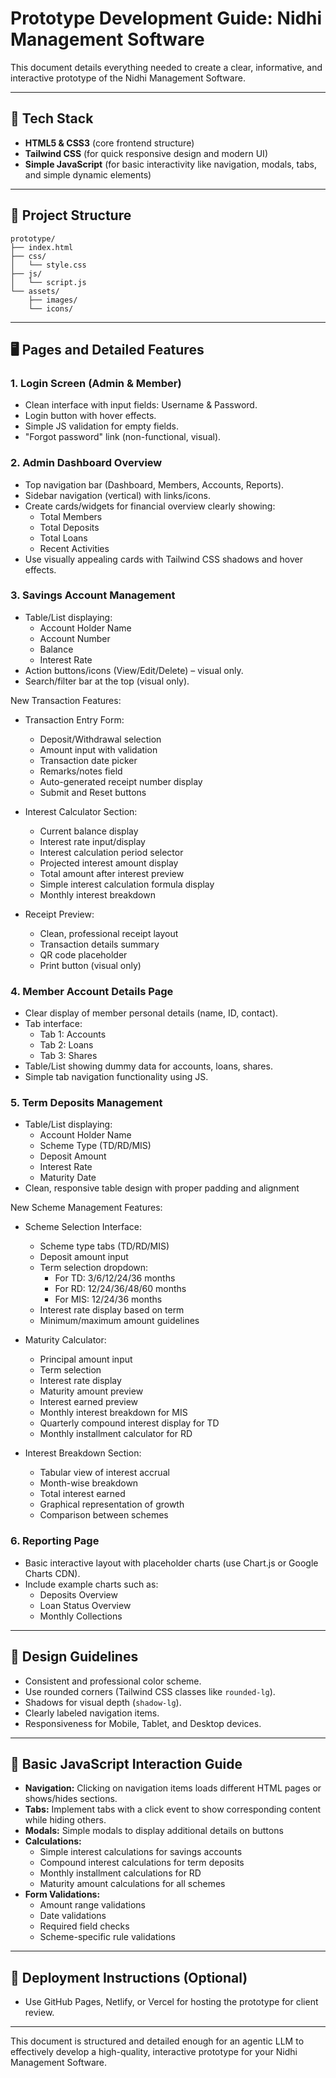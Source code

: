 # Prototype Development Guide: Nidhi Management Software

This document details everything needed to create a clear, informative, and interactive prototype of the Nidhi Management Software.

---

## 🚀 Tech Stack

- **HTML5 & CSS3** (core frontend structure)
- **Tailwind CSS** (for quick responsive design and modern UI)
- **Simple JavaScript** (for basic interactivity like navigation, modals, tabs, and simple dynamic elements)

---

## 📂 Project Structure

```
prototype/
├── index.html
├── css/
│   └── style.css
├── js/
│   └── script.js
└── assets/
    ├── images/
    └── icons/
```

---

## 🖥️ Pages and Detailed Features

### 1. **Login Screen (Admin & Member)**
- Clean interface with input fields: Username & Password.
- Login button with hover effects.
- Simple JS validation for empty fields.
- "Forgot password" link (non-functional, visual).

### 2. **Admin Dashboard Overview**
- Top navigation bar (Dashboard, Members, Accounts, Reports).
- Sidebar navigation (vertical) with links/icons.
- Create cards/widgets for financial overview clearly showing:
  - Total Members
  - Total Deposits
  - Total Loans
  - Recent Activities
- Use visually appealing cards with Tailwind CSS shadows and hover effects.

### 3. **Savings Account Management**
- Table/List displaying:
  - Account Holder Name
  - Account Number
  - Balance
  - Interest Rate
- Action buttons/icons (View/Edit/Delete) – visual only.
- Search/filter bar at the top (visual only).

New Transaction Features:
- Transaction Entry Form:
  - Deposit/Withdrawal selection
  - Amount input with validation
  - Transaction date picker
  - Remarks/notes field
  - Auto-generated receipt number display
  - Submit and Reset buttons

- Interest Calculator Section:
  - Current balance display
  - Interest rate input/display
  - Interest calculation period selector
  - Projected interest amount display
  - Total amount after interest preview
  - Simple interest calculation formula display
  - Monthly interest breakdown

- Receipt Preview:
  - Clean, professional receipt layout
  - Transaction details summary
  - QR code placeholder
  - Print button (visual only)

### 4. **Member Account Details Page**
- Clear display of member personal details (name, ID, contact).
- Tab interface:
  - Tab 1: Accounts
  - Tab 2: Loans
  - Tab 3: Shares
- Table/List showing dummy data for accounts, loans, shares.
- Simple tab navigation functionality using JS.

### 5. **Term Deposits Management**
- Table/List displaying:
  - Account Holder Name
  - Scheme Type (TD/RD/MIS)
  - Deposit Amount
  - Interest Rate
  - Maturity Date
- Clean, responsive table design with proper padding and alignment

New Scheme Management Features:
- Scheme Selection Interface:
  - Scheme type tabs (TD/RD/MIS)
  - Deposit amount input
  - Term selection dropdown:
    - For TD: 3/6/12/24/36 months
    - For RD: 12/24/36/48/60 months
    - For MIS: 12/24/36 months
  - Interest rate display based on term
  - Minimum/maximum amount guidelines

- Maturity Calculator:
  - Principal amount input
  - Term selection
  - Interest rate display
  - Maturity amount preview
  - Interest earned preview
  - Monthly interest breakdown for MIS
  - Quarterly compound interest display for TD
  - Monthly installment calculator for RD

- Interest Breakdown Section:
  - Tabular view of interest accrual
  - Month-wise breakdown
  - Total interest earned
  - Graphical representation of growth
  - Comparison between schemes

### 6. **Reporting Page**
- Basic interactive layout with placeholder charts (use Chart.js or Google Charts CDN).
- Include example charts such as:
  - Deposits Overview
  - Loan Status Overview
  - Monthly Collections

---

## 🎨 Design Guidelines
- Consistent and professional color scheme.
- Use rounded corners (Tailwind CSS classes like `rounded-lg`).
- Shadows for visual depth (`shadow-lg`).
- Clearly labeled navigation items.
- Responsiveness for Mobile, Tablet, and Desktop devices.

---

## 📜 Basic JavaScript Interaction Guide

- **Navigation:** Clicking on navigation items loads different HTML pages or shows/hides sections.
- **Tabs:** Implement tabs with a click event to show corresponding content while hiding others.
- **Modals:** Simple modals to display additional details on buttons
- **Calculations:** 
  - Simple interest calculations for savings accounts
  - Compound interest calculations for term deposits
  - Monthly installment calculations for RD
  - Maturity amount calculations for all schemes
- **Form Validations:**
  - Amount range validations
  - Date validations
  - Required field checks
  - Scheme-specific rule validations

---

## 🚦 Deployment Instructions (Optional)

- Use GitHub Pages, Netlify, or Vercel for hosting the prototype for client review.

---

This document is structured and detailed enough for an agentic LLM to effectively develop a high-quality, interactive prototype for your Nidhi Management Software.